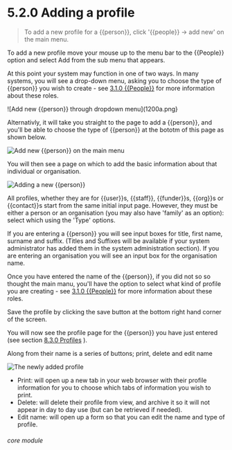 # 5.2.0    Adding a profile

> To add a new profile for a {{person}}, click '{{people}} -> add new' on the main menu. 

To add a new profile move your mouse up to the menu bar to the {{People}} option and select Add from the sub menu that appears.

At this point your system may function in one of two ways.  In many systems, you will see a drop-down menu, asking you to choose the type of {{person}} you wish to create - see [3.1.0  {{People}}](/help/index/p/3.1.0) for more information about these roles. 

![Add new {{person}} through dropdown menu](1200a.png}

Alternativly, it will take you straight to the page to add a {{person}}, and you'll be able to choose the type of {{person}} at the bototm of this page as shown below. 

![Add new {{person}} on the main menu](45a.png)

You will then see a page on which to add the basic information about that individual or organisation.

![Adding a new {{person}}](45b.png)

All profiles, whether they are for {{user}}s, {{staff}}, {{funder}}s, {{org}}s or {{contact}}s start from the same initial input page. However, they must be either a person or an organisation (you may also have 'family' as an option): select which using the 'Type' options.

If you are entering a {{person}} you will see input boxes for title, first name, surname and suffix. (Titles and Suffixes will be available if your system administrator has added them in the system administration section). If you are entering an organisation you will see an input box for the organisation name.

Once you have entered the name of the {{person}}, if you did not so so thought the main manu, you'll have the option to select what kind of profile you are creating - see [3.1.0  {{People}}](/help/index/p/3.1.0) for more information about these roles. 

Save the profile by clicking the save button at the bottom right hand corner of the screen.

You will now see the profile page for the {{person}} you have just entered (see section [8.3.0  Profiles](/help/index/p/8.3.0) ). 

Along from their name is a series of buttons; print, delete and edit name

![The newly added profile](45c.png)

  * Print: will open up a new tab in your web browser with their profile information for you to choose which tabs of information you wish to print.
  * Delete: will delete their profile from view, and archive it so it will not appear in day to day use (but can be retrieved if needed).
  * Edit name: will open up a form so that you can edit the name and type of profile. 


###### core module

